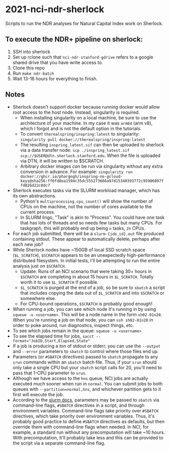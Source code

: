 # 2021-nci-ndr-sherlock
Scripts to run the NDR analyses for Natural Capital Index work on Sherlock.

## To execute the NDR+ pipeline on sherlock:

1. SSH into sherlock
2. Set up rclone such that `nci-ndr-stanford-gdrive` refers to a google shared drive that you have write access to.
3. Clone this repo
4. Run `make ndr-batch`
5. Wait 13-16 hours for everything to finish.


## Notes

* Sherlock doesn't support docker because running docker would allow root access to the host node.
  Instead, singularity is required.
   * When installing singularity on a local machine, be sure to use the architecture of your machine.
     In my case it was `arm64` (arm v8), which I forgot and is not the default option in the tutorials.
   * To convert `therealspring/inspring:latest` to singularity: `singularity pull docker://therealspring/inspring:latest`
   * The resulting `inspring_latest.sif` can then be uploaded to sherlock via a data transfer node:
     `scp ./inspring_latest.sif scp://$USER@dtn.sherlock.stanford.edu`.  When the file is uploaded via DTN, it
     will be written to $SCRATCH.
  * Arbitrary docker images _can_ be run via singularity without any extra conversion in advance.  For example:
    `singularity run docker://ghcr.io/phargogh/inspring-no-gcloud-keys@sha256:ff0fd8ea1594c35dc555273666a97d15340393772c95986097ffd826d22c0dc7`
* Sherlock executes tasks via the SLURM workload manager, which has its own abstractions.
   * Python's `multiprocessing.cpu_count()` will show the number of CPUs on the machine, not the number of cores available to the current process.
   * In SLURM lingo, "Task" is akin to "Process".  You could have one task that has lots of threads and so needs few tasks but many CPUs.
     For taskgraph, this will probably end up being `n` tasks, `2n` CPUs.
* For each job submitted, there will be a `slurm-{job_id}.out` file produced containing stdout.
  These appear to automatically delete, perhaps after each new job?
* While Sherlock nodes have ~150GB of local SSD scratch space (`$L_SCRATCH`), `$SCRATCH` appears to be an
  unexpectedly high-performance distributed filesystem.  In initial tests, I'll be attempting to run the entire
  analysis just on `$SCRATCH`.
  * Update: Runs of an NCI scenario that were taking 30+ hours in `$SCRATCH` are completing in about 15 hours
    in `$L_SCRATCH`.  Totally worth it to use `$L_SCRATCH` if possible.
  * `$L_SCRATCH` is purged at the end of a job, so be sure to `sbatch` a script that includes copying the data
    out of `$L_SCRATCH` and into `$SCRATCH` or somewhere else.
  * For CPU-bound operations, `$SCRATCH` is probably good enough!
* When running a job, you can see which node it's running in by using `squeue -u <username>`.  This will be a node name
  in the form `sh02-01n20`.  When you're running a job on that node, you can `ssh sh02-01n20` in order to poke
  around, run diagnostics, inspect things, etc.
* To see which jobs remain in the queue: `squeue -u <username>`
* To see the elapsed time for jobs, `sacct --format="JobID,Start,Elapsed,State"`
* If a job is producing a _ton_ of stdout or stderr, you can use the `--output` and `--error` parameters to `sbatch`
  to control where those files end up.
* Parameters (or `#SBATCH` directives) passed to `sbatch` propagate to any `srun` commands within an `sbatch` batch file.
  Thus, if your `srun` should only take a single CPU but your `sbatch` script calls for 20, you'll need to pass that
  1-CPU parameter to `srun`.
* Although we have access to the `hns` queue, NCI jobs are actually executed
  _much_ sooner when run in `normal`.  You can submit jobs to both queues with
  `--partition=normal,hns`, and whichever partition gets to it first will
  execute the job.
* According to the [slurm docs](https://slurm.schedmd.com/sbatch.html#SECTION_INPUT-ENVIRONMENT-VARIABLES), parameters may be
  passed to `sbatch` via command-line flags, `#SBATCH` directives in a script, and through environment variables.
  Command-line flags take priority over `#SBATCH` directives, which take priority over environment variables.
  Thus, it's probably good practice to define `#SBATCH` directives as defaults,
  but then override them with command-line flags when needed.  In NCI, for
  example, a standard run without any precomputation will take ~10 hours.  With
  precomputation, it'll probably take less and this can be provided to the
  script via a separate command-line flag.
